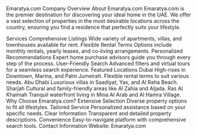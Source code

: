 Emaratya.com Company Overview
About Emaratya.com
Emaratya.com is the premier destination for discovering your ideal home in the UAE. We offer a vast selection of properties in the most desirable locations across the country, ensuring you find a residence that perfectly suits your lifestyle.

Services
Comprehensive Listings
Wide variety of apartments, villas, and townhouses available for rent.
Flexible Rental Terms
Options include monthly rentals, yearly leases, and co-living arrangements.
Personalized Recommendations
Expert home purchase advisors guide you through every step of the process.
User-Friendly Search
Advanced filters and virtual tours for a seamless search experience.
Featured Locations
Dubai
High-rises in Downtown, Marina, and Palm Jumeirah.
Flexible rental terms to suit various needs.
Abu Dhabi
Luxurious villas in Saadiyat, Yas, and Al Raha Beach.
Sharjah
Cultural and family-friendly areas like Al Zahia and Aljada.
Ras Al Khaimah
Tranquil waterfront living in Mina Al Arab and Al Hamra Village.
Why Choose Emaratya.com?
Extensive Selection
Diverse property options to fit all lifestyles.
Tailored Service
Personalized assistance based on your specific needs.
Clear Information
Transparent and detailed property descriptions.
Convenience
Easy-to-navigate platform with comprehensive search tools.
Contact Information
Website: Emaratya.com
